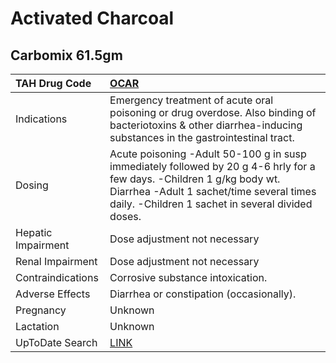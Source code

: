 # Activated Charcoal

## Carbomix 61.5gm

| TAH Drug Code      | [OCAR](https://www.tahsda.org.tw/drugs/hissearch.php?drug_code=OCAR)                                                                                                                                                    |
|:-------------------|:------------------------------------------------------------------------------------------------------------------------------------------------------------------------------------------------------------------------|
| Indications        | Emergency treatment of acute oral poisoning or drug overdose. Also binding of bacteriotoxins & other diarrhea-inducing substances in the gastrointestinal tract.                                                        |
| Dosing             | Acute poisoning -Adult 50-100 g in susp immediately followed by 20 g 4-6 hrly for a few days. -Children 1 g/kg body wt. Diarrhea -Adult 1 sachet/time several times daily. -Children 1 sachet in several divided doses. |
| Hepatic Impairment | Dose adjustment not necessary                                                                                                                                                                                           |
| Renal Impairment   | Dose adjustment not necessary                                                                                                                                                                                           |
| Contraindications  | Corrosive substance intoxication.                                                                                                                                                                                       |
| Adverse Effects    | Diarrhea or constipation (occasionally).                                                                                                                                                                                |
| Pregnancy          | Unknown                                                                                                                                                                                                                 |
| Lactation          | Unknown                                                                                                                                                                                                                 |
| UpToDate Search    | [LINK](https://www.uptodate.com/contents/search?search=Activated%20Charcoal)                                                                                                                                              |


